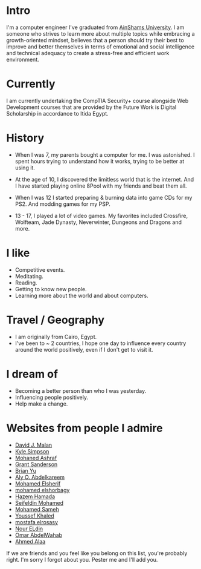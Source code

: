
# Intro

I'm a computer engineer I've graduated from [AinShams University](https://eng.asu.edu.eg). I am someone who strives to learn more about multiple
topics while embracing a growth-oriented mindset, believes that a person should try their best to improve and better themselves in terms of emotional and social intelligence and technical adequacy to create a stress-free and efficient work environment.

# Currently

I am currently undertaking the CompTIA Security+ course alongside Web Development courses that are provided by the Future Work is Digital Scholarship in accordance to Itida Egypt.

# History

- When I was 7, my parents bought a computer for me. I was astonished. I spent hours trying to understand how it works, trying to be better at using it.

- At the age of 10, I discovered the limitless world that is the internet. And I have started playing online 8Pool with my friends and beat them all.

- When I was 12 I started preparing & burning data into game CDs for my PS2. And modding games for my PSP.

- 13 - 17, I played a lot of video games. My favorites included Crossfire, Wolfteam, Jade Dynasty, Neverwinter, Dungeons and Dragons and more.


# I like

- Competitive events.
- Meditating.
- Reading.
- Getting to know new people.
- Learning more about the world and about computers.

# Travel / Geography

- I am originally from Cairo, Egypt.
- I've been to ~ 2 countries, I hope one day to influence every country around the world positively, even if I don't get to visit it.


# I dream of

- Becoming a better person than who I was yesterday.
- Influencing people positively.
- Help make a change.

# Websites from people I admire

- [David J. Malan](https://github.com/dmalan)
- [Kyle Simpson](https://github.com/getify)
- [Mohaned Ashraf](https://github.com/mohaned2014)
- [Grant Sanderson](https://github.com/3b1b)
- [Brian Yu](https://github.com/brianyu28)
- [Aly O. Abdelkareem](https://github.com/alyosama)
- [Mohamed Elsherif](https://github.com/bashmohandes)
- [mohamed elshorbagy](https://github.com/mohamedelshorbagy)
- [Hazem Hamada](https://github.com/HazemHamada)
- [Seifeldin Mohamed](https://github.com/Seifeldin7)
- [Mohamed Sameh](https://github.com/mohamed-sameh-khalil)
- [Youssef Khaled](https://github.com/Stealth-Phantom)
- [mostafa elrosasy](https://github.com/mostafa-elrosasy)
- [Nour ELdin](https://github.com/nourmat)
- [Omar AbdelWahab](https://github.com/Omar-Abdel-Wahab)
- [Ahmed Alaa](https://github.com/InEdited)

If we are friends and you feel like you belong on this list, you're probably right. I'm sorry I forgot about you. Pester me and I'll add you.
